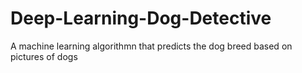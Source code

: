 # Deep-Learning-Dog-Detective
A machine learning algorithmn that predicts the dog breed based on pictures of dogs
